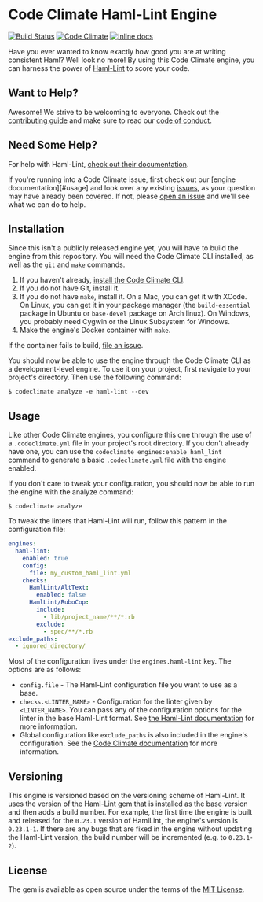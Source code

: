 # Code Climate Haml-Lint Engine

[![Build Status](https://travis-ci.org/michaelherold/codeclimate-haml-lint.svg)][travis]
[![Code Climate](https://codeclimate.com/github/michaelherold/codeclimate-haml-lint/badges/gpa.svg)][codeclimate]
[![Inline docs](http://inch-ci.org/github/michaelherold/codeclimate-haml-lint.svg?branch=master)][inch]

[codeclimate]: https://codeclimate.com/github/michaelherold/codeclimate-haml-lint
[inch]: http://inch-ci.org/github/michaelherold/codeclimate-haml-lint
[travis]: https://travis-ci.org/michaelherold/codeclimate-haml-lint

Have you ever wanted to know exactly how good you are at writing consistent Haml? Well look no more! By using this Code Climate engine, you can harness the power of [Haml-Lint] to score your code.

[Haml-Lint]: https://github.com/brigade/haml-lint

## Want to Help?

Awesome! We strive to be welcoming to everyone. Check out the [contributing guide] and make sure to read our [code of conduct].

[contributing guide]: https://github.com/michaelherold/codeclimate-haml-lint/blob/master/CONTRIBUTING.md
[code of conduct]: https://github.com/michaelherold/codeclimate-haml-lint/blob/master/CODE_OF_CONDUCT.md

## Need Some Help?

For help with Haml-Lint, [check out their documentation].

If you're running into a Code Climate issue, first check out our [engine documentation][#usage] and look over any existing [issues][issues], as your question may have already been covered. If not, please [open an issue][open-issue] and we'll see what we can do to help.

[check out their documentation]: https://github.com/brigade/haml-lint
[issues]: https://github.com/michaelherold/codeclimate-haml-lint/issues
[open-issue]: https://github.com/michaelherold/codeclimate-haml-lint/issues/new

## Installation

Since this isn't a publicly released engine yet, you will have to build the engine from this repository. You will need the Code Climate CLI installed, as well as the `git` and `make` commands.

1. If you haven't already, [install the Code Climate CLI].
2. If you do not have Git, install it.
3. If you do not have `make`, install it. On a Mac, you can get it with XCode. On Linux, you can get it in your package manager (the `build-essential` package in Ubuntu or `base-devel` package on Arch linux). On Windows, you probably need Cygwin or the Linux Subsystem for Windows.
4. Make the engine's Docker container with `make`.

If the container fails to build, [file an issue][open-issue].

You should now be able to use the engine through the Code Climate CLI as a development-level engine. To use it on your project, first navigate to your project's directory. Then use the following command:

    $ codeclimate analyze -e haml-lint --dev

[install the Code Climate CLI]: https://github.com/codeclimate/codeclimate

## Usage

Like other Code Climate engines, you configure this one through the use of a `.codeclimate.yml` file in your project's root directory. If you don't already have one, you can use the `codeclimate engines:enable haml_lint` command to generate a basic `.codeclimate.yml` file with the engine enabled.

If you don't care to tweak your configuration, you should now be able to run the engine with the analyze command:

    $ codeclimate analyze

To tweak the linters that Haml-Lint will run, follow this pattern in the configuration file:

```yaml
engines:
  haml-lint:
    enabled: true
    config:
      file: my_custom_haml_lint.yml
    checks:
      HamlLint/AltText:
        enabled: false
      HamlLint/RuboCop:
        include:
          - lib/project_name/**/*.rb
        exclude:
          - spec/**/*.rb
exclude_paths:
  - ignored_directory/
```

Most of the configuration lives under the `engines.haml-lint` key. The options are as follows:

* `config.file` - The Haml-Lint configuration file you want to use as a base.
* `checks.<LINTER_NAME>` - Configuration for the linter given by `<LINTER_NAME>`. You can pass any of the configuration options for the linter in the base Haml-Lint format. See [the Haml-Lint documentation] for more information.
* Global configuration like `exclude_paths` is also included in the engine's configuration. See the [Code Climate documentation] for more information.

[the Haml-Lint documentation]: https://github.com/brigade/haml-lint#configuration
[Code Climate documentation]: https://docs.codeclimate.com/docs/configuring-your-code-climate-analysis

## Versioning

This engine is versioned based on the versioning scheme of Haml-Lint. It uses the version of the Haml-Lint gem that is installed as the base version and then adds a build number. For example, the first time the engine is built and released for the `0.23.1` version of HamlLint, the engine's version is `0.23.1-1`. If there are any bugs that are fixed in the engine without updating the Haml-Lint version, the build number will be incremented (e.g. to `0.23.1-2`).

## License

The gem is available as open source under the terms of the [MIT License][license].

[license]: http://opensource.org/licenses/MIT.
